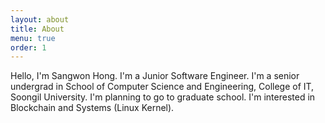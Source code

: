 ```yaml
---
layout: about
title: About
menu: true
order: 1
---
```


Hello, I'm Sangwon Hong. I'm a Junior Software Engineer. I'm a senior undergrad in School of Computer Science and Engineering, College of IT, Soongil University. I'm planning to go to graduate school. I'm interested in Blockchain and Systems (Linux Kernel).
